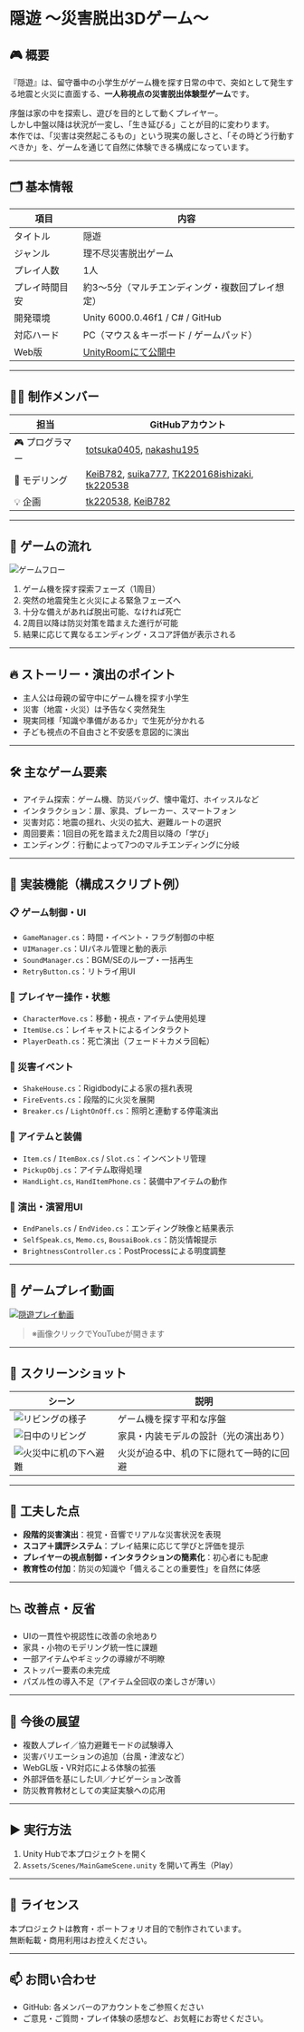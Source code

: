 # 隠遊 〜災害脱出3Dゲーム〜

## 🎮 概要

『隠遊』は、留守番中の小学生がゲーム機を探す日常の中で、突如として発生する地震と火災に直面する、**一人称視点の災害脱出体験型ゲーム**です。

序盤は家の中を探索し、遊びを目的として動くプレイヤー。  
しかし中盤以降は状況が一変し、「生き延びる」ことが目的に変わります。  
本作では、「災害は突然起こるもの」という現実の厳しさと、「その時どう行動すべきか」を、ゲームを通じて自然に体験できる構成になっています。

---

## 🗂 基本情報

| 項目 | 内容 |
|------|------|
| タイトル | 隠遊 |
| ジャンル | 理不尽災害脱出ゲーム |
| プレイ人数 | 1人 |
| プレイ時間目安 | 約3〜5分（マルチエンディング・複数回プレイ想定） |
| 開発環境 | Unity 6000.0.46f1 / C# / GitHub |
| 対応ハード | PC（マウス＆キーボード / ゲームパッド） |
| Web版 | [UnityRoomにて公開中](https://unityroom.com/games/kakureasobi) |

---

## 🧑‍💻 制作メンバー

| 担当 | GitHubアカウント |
|------|------------------|
| 🎮 プログラマー | [totsuka0405](https://github.com/totsuka0405), [nakashu195](https://github.com/nakashu195) |
| 🎨 モデリング | [KeiB782](https://github.com/KeiB782), [suika777](https://github.com/suika777), [TK220168ishizaki](https://github.com/TK220168ishizaki), [tk220538](https://github.com/tk220538) |
| 💡 企画 | [tk220538](https://github.com/tk220538), [KeiB782](https://github.com/KeiB782) |

---

## 🧭 ゲームの流れ

![ゲームフロー](./readme_images/gameflow.png)

1. ゲーム機を探す探索フェーズ（1周目）
2. 突然の地震発生と火災による緊急フェーズへ
3. 十分な備えがあれば脱出可能、なければ死亡
4. 2周目以降は防災対策を踏まえた進行が可能
5. 結果に応じて異なるエンディング・スコア評価が表示される

---

## 🔥 ストーリー・演出のポイント

- 主人公は母親の留守中にゲーム機を探す小学生
- 災害（地震・火災）は予告なく突然発生
- 現実同様「知識や準備があるか」で生死が分かれる
- 子ども視点の不自由さと不安感を意図的に演出

---

## 🛠 主なゲーム要素

- アイテム探索：ゲーム機、防災バッグ、懐中電灯、ホイッスルなど
- インタラクション：扉、家具、ブレーカー、スマートフォン
- 災害対応：地震の揺れ、火災の拡大、避難ルートの選択
- 周回要素：1回目の死を踏まえた2周目以降の「学び」
- エンディング：行動によって7つのマルチエンディングに分岐

---

## 🧰 実装機能（構成スクリプト例）

### 📋 ゲーム制御・UI

- `GameManager.cs`：時間・イベント・フラグ制御の中枢
- `UIManager.cs`：UIパネル管理と動的表示
- `SoundManager.cs`：BGM/SEのループ・一括再生
- `RetryButton.cs`：リトライ用UI

### 👤 プレイヤー操作・状態

- `CharacterMove.cs`：移動・視点・アイテム使用処理
- `ItemUse.cs`：レイキャストによるインタラクト
- `PlayerDeath.cs`：死亡演出（フェード＋カメラ回転）

### 🧯 災害イベント

- `ShakeHouse.cs`：Rigidbodyによる家の揺れ表現
- `FireEvents.cs`：段階的に火災を展開
- `Breaker.cs` / `LightOnOff.cs`：照明と連動する停電演出

### 🧳 アイテムと装備

- `Item.cs` / `ItemBox.cs` / `Slot.cs`：インベントリ管理
- `PickupObj.cs`：アイテム取得処理
- `HandLight.cs`, `HandItemPhone.cs`：装備中アイテムの動作

### 🧱 演出・演習用UI

- `EndPanels.cs` / `EndVideo.cs`：エンディング映像と結果表示
- `SelfSpeak.cs`, `Memo.cs`, `BousaiBook.cs`：防災情報提示
- `BrightnessController.cs`：PostProcessによる明度調整

---

## 🎥 ゲームプレイ動画

[![隠遊プレイ動画](https://img.youtube.com/vi/WIWXcXGvneE/0.jpg)](https://youtu.be/WIWXcXGvneE)  
> ※画像クリックでYouTubeが開きます

---

## 📸 スクリーンショット

| シーン | 説明 |
|-------|------|
| ![リビングの様子](./readme_images/screenshot1.png) | ゲーム機を探す平和な序盤 |
| ![日中のリビング](./readme_images/screenshot2.png) | 家具・内装モデルの設計（光の演出あり） |
| ![火災中に机の下へ避難](./readme_images/screenshot3.png) | 火災が迫る中、机の下に隠れて一時的に回避 |

---

## 🎯 工夫した点

- **段階的災害演出**：視覚・音響でリアルな災害状況を表現
- **スコア＋講評システム**：プレイ結果に応じて学びと評価を提示
- **プレイヤーの視点制御・インタラクションの簡素化**：初心者にも配慮
- **教育性の付加**：防災の知識や「備えることの重要性」を自然に体感

---

## 📉 改善点・反省

- UIの一貫性や視認性に改善の余地あり
- 家具・小物のモデリング統一性に課題
- 一部アイテムやギミックの導線が不明瞭
- ストッパー要素の未完成
- パズル性の導入不足（アイテム全回収の楽しさが薄い）

---

## 🔮 今後の展望

- 複数人プレイ／協力避難モードの試験導入
- 災害バリエーションの追加（台風・津波など）
- WebGL版・VR対応による体験の拡張
- 外部評価を基にしたUI／ナビゲーション改善
- 防災教育教材としての実証実験への応用

---

## ▶ 実行方法

1. Unity Hubで本プロジェクトを開く  
2. `Assets/Scenes/MainGameScene.unity` を開いて再生（Play）

---

## 📜 ライセンス

本プロジェクトは教育・ポートフォリオ目的で制作されています。  
無断転載・商用利用はお控えください。

---

## 📫 お問い合わせ

- GitHub: 各メンバーのアカウントをご参照ください  
- ご意見・ご質問・プレイ体験の感想など、お気軽にお寄せください。
